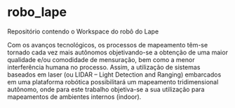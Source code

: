 # robo_lape

Repositório contendo o Workspace do robô do Lape

Com os avanços tecnológicos, os processos de mapeamento têm-se tornado cada vez mais autônomos objetivando-se a obtenção de uma maior qualidade e/ou comodidade de mensuração, bem como a menor interferência humana no processo. Assim, a utilização de sistemas baseados em laser (ou LIDAR – Light Detection and Ranging) embarcados em uma plataforma robótica possibilitará um mapeamento tridimensional autônomo, onde para este trabalho objetiva-se a sua utilização para mapeamentos de ambientes internos (indoor).
